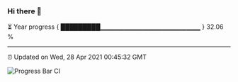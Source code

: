 ### Hi there 👋

⏳ Year progress { █████████▁▁▁▁▁▁▁▁▁▁▁▁▁▁▁▁▁▁▁▁▁ } 32.06 %

---

⏰ Updated on Wed, 28 Apr 2021 00:45:32 GMT

![Progress Bar CI](https://github.com/liununu/liununu/workflows/Progress%20Bar%20CI/badge.svg)
